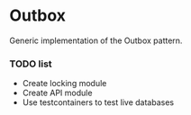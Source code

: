# Outbox

Generic implementation of the Outbox pattern.

### TODO list

- Create locking module
- Create API module
- Use testcontainers to test live databases
